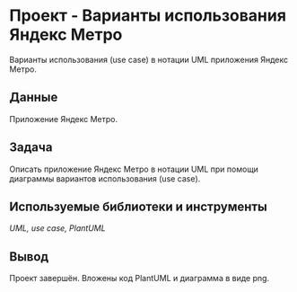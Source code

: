 # Проект - Варианты использования Яндекс Метро
Варианты использования (use case) в нотации UML приложения Яндекс Метро. 

## Данные

Приложение Яндекс Метро.

## Задача

Описать приложение Яндекс Метро в нотации UML при помощи диаграммы вариантов использования (use case). 

## Используемые библиотеки и инструменты
*UML, use case, PlantUML*

## Вывод
Проект завершён. Вложены код PlantUML и диаграмма в виде png. 
